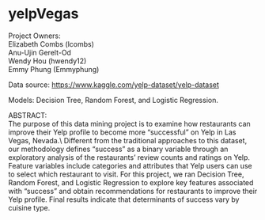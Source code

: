 # yelpVegas



Project Owners:\
Elizabeth Combs (lcombs)\
Anu-Ujin Gerelt-Od\
Wendy Hou (hwendy12)\
Emmy Phung (Emmyphung)

Data source: https://www.kaggle.com/yelp-dataset/yelp-dataset

Models: Decision Tree, Random Forest, and Logistic Regression.

ABSTRACT:  
The purpose of this data mining project is to examine how restaurants can improve their Yelp profile to become 
more “successful” on Yelp in Las Vegas, Nevada.\ Different from the traditional approaches to this dataset, 
our methodology defines “success” as a binary variable through an exploratory analysis of the restaurants’ 
review counts and ratings on Yelp. Feature variables include categories and attributes that Yelp users can use 
to select which restaurant to visit. For this project, we ran Decision Tree, Random Forest, and Logistic Regression 
to explore key features associated with “success” and obtain recommendations for restaurants to improve their Yelp profile. 
Final results indicate that determinants of success vary by cuisine type.

